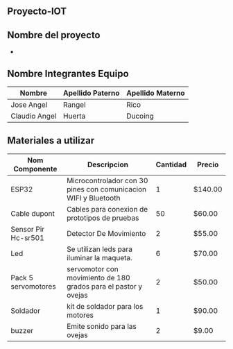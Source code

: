 ## Proyecto-IOT


## Nombre del proyecto

-

##  Nombre Integrantes Equipo

|Nombre | Apellido Paterno | Apellido Materno |
|-|-|-|
|Jose Angel|Rangel|Rico|
|Claudio Angel|Huerta|Ducoing|

## Materiales a utilizar


|Nom Componente | Descripcion | Cantidad| Precio|
|-|-|-|-|
|ESP32|Microcontrolador con 30 pines con comunicacion WIFI y Bluetooth|1|$140.00|
|Cable dupont|Cables para conexion de prototipos de pruebas|50|$60.00|
|Sensor Pir Hc-sr501|Detector De Movimiento|2|$55.00|
|Led|Se utilizan leds para iluminar la maqueta.|6|$70.00|
|Pack 5 servomotores|servomotor con movimiento de 180 grados para el pastor y ovejas|2|$50.00|
|Soldador|kit de soldador para los motores|1| $90.00|
|buzzer|Emite sonido para las ovejas|2|$9.00|

